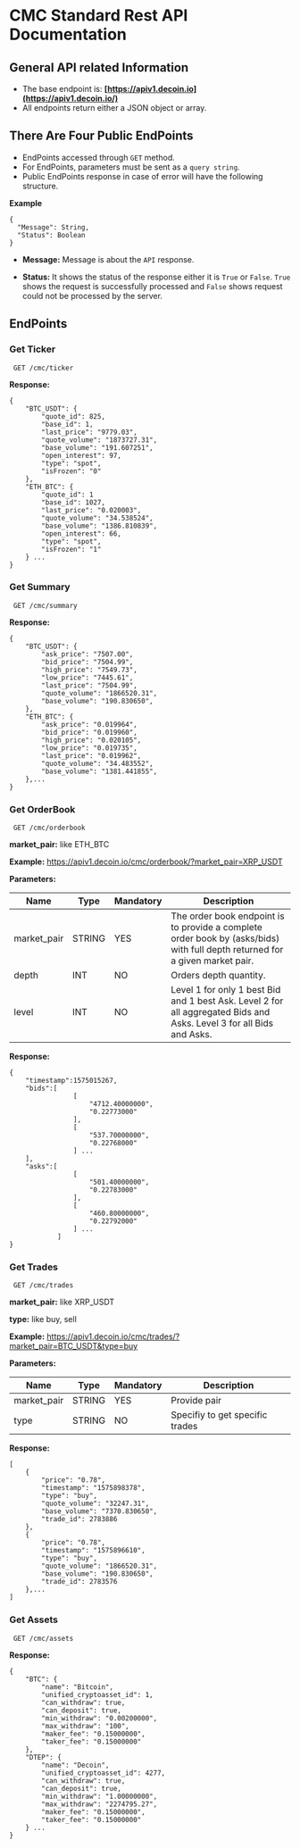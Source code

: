 # CMC Standard Rest API Documentation
## General API related Information
 - The base endpoint is:  **[https://apiv1.decoin.io](https://apiv1.decoin.io/)**
 - All endpoints return either a JSON object or array.
 

## There Are Four Public EndPoints

 - EndPoints accessed through `GET` method.
 - For EndPoints, parameters must be sent as a `query string`.
 - Public EndPoints response in case of error will have the following structure.
 
**Example**
  
    {
      "Message": String,
      "Status": Boolean
    }

 - **Message:** Message is about the `API` response.
  
 - **Status:** It shows the status of the response either it is `True` or `False`. `True` shows the request is successfully processed and `False` shows request could not be processed by the server.
 
 

## EndPoints 

### Get Ticker

     GET /cmc/ticker

**Response:**

	{ 
        "BTC_USDT": {
            "quote_id": 825,
            "base_id": 1,
            "last_price": "9779.03",
            "quote_volume": "1873727.31",
            "base_volume": "191.607251",
            "open_interest": 97,
            "type": "spot",
            "isFrozen": "0"
        },
        "ETH_BTC": {
            "quote_id": 1
            "base_id": 1027,
            "last_price": "0.020003",
            "quote_volume": "34.538524",
            "base_volume": "1386.810839",
            "open_interest": 66,
            "type": "spot",
            "isFrozen": "1"
        } ...
    }

### Get Summary

     GET /cmc/summary

  
  **Response:**
  
    { 
        "BTC_USDT": {
            "ask_price": "7507.00",
            "bid_price": "7504.99",
            "high_price": "7549.73",
            "low_price": "7445.61",
            "last_price": "7504.99",
            "quote_volume": "1866520.31",
            "base_volume": "190.830650",
        },
        "ETH_BTC": {
            "ask_price": "0.019964",
            "bid_price": "0.019960",
            "high_price": "0.020105",
            "low_price": "0.019735",
            "last_price": "0.019962",
            "quote_volume": "34.483552",
            "base_volume": "1381.441855",
        },...
    }    

### Get OrderBook

     GET /cmc/orderbook

**market_pair:** like ETH_BTC

**Example:** https://apiv1.decoin.io/cmc/orderbook/?market_pair=XRP_USDT
      
**Parameters:**
  
|Name|Type|Mandatory|Description  
| ------------- | ------------- | ------------- |-------------|
| market_pair | STRING | YES | The order book endpoint is to provide a complete order book by (asks/bids) with full depth returned for a given market pair.
| depth | INT | NO | Orders depth quantity.
| level | INT | NO | Level 1 for only 1 best Bid and 1 best Ask. Level 2 for all aggregated Bids and Asks. Level 3 for all Bids and Asks.


  **Response:**
  
    { 
        "timestamp":1575015267,
        "bids":[ 
                    [ 
                        "4712.40000000",
                        "0.22773000"
                    ],
                    [ 
                        "537.70000000",
                        "0.22768000"
                    ] ...
        ],
        "asks":[ 
                    [ 
                        "501.40000000",
                        "0.22783000"
                    ],
                    [ 
                        "460.80000000",
                        "0.22792000"
                    ] ...
                ]
    }

### Get Trades

     GET /cmc/trades

   **market_pair:** like XRP_USDT

   **type:**  like buy, sell

   **Example:** https://apiv1.decoin.io/cmc/trades/?market_pair=BTC_USDT&type=buy

   **Parameters:**
  
| Name  | Type   | Mandatory | Description  
| ------------- | ------------- | ------------- |-------------|
| market_pair | STRING | YES | Provide pair 
| type | STRING | NO | Specifiy to get specific trades
   
  **Response:**

    [
        {
            "price": "0.78",
            "timestamp": "1575898378",
            "type": "buy",
            "quote_volume": "32247.31",
            "base_volume": "7370.830650",
            "trade_id": 2783886
        },
        {
            "price": "0.78",
            "timestamp": "1575896610",
            "type": "buy",
            "quote_volume": "1866520.31",
            "base_volume": "190.830650",
            "trade_id": 2783576
        },...
    ]
### Get Assets

     GET /cmc/assets

**Response:**

	{ 
        "BTC": {
            "name": "Bitcoin",
            "unified_cryptoasset_id": 1,
            "can_withdraw": true,
            "can_deposit": true,
            "min_withdraw": "0.00200000",
            "max_withdraw": "100",
            "maker_fee": "0.15000000",
            "taker_fee": "0.15000000"
        },
        "DTEP": {
            "name": "Decoin",
            "unified_cryptoasset_id": 4277,
            "can_withdraw": true,
            "can_deposit": true,
            "min_withdraw": "1.00000000",
            "max_withdraw": "2274795.27",
            "maker_fee": "0.15000000",
            "taker_fee": "0.15000000"
        } ...
    }


